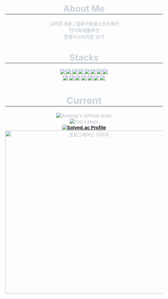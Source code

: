 
<div align="center">
    <h1 style="border-bottom: 1px solid #21262d; color: #c9d1d9;"> About Me  </h2>
    <div style="font-weight: 700; font-size: 15px; text-align: center; color: #c9d1d9;">
        <p>고려대 세종 / 컴퓨터융합소프트웨어<br>
        언더독레볼루션<br>
        멋쟁이사자처럼 12기</p>
    </div>

<div align="center">
    <h1 style="border-bottom: 1px solid #21262d; color: #c9d1d9;"> Stacks  </h2>
    <div style="font-weight: 700; font-size: 15px; text-align: center; color: #c9d1d9;">
        
<img src="https://img.shields.io/badge/HTML5-E34F26?style=flat-square&logo=HTML5&logoColor=white">
<img src="https://img.shields.io/badge/CSS3-1572B6?style=flat-square&logo=CSS3&logoColor=white">
<img src="https://img.shields.io/badge/JavaScript-F7DF1E?style=flat-square&logo=javascript&logoColor=black"/>
<img src="https://img.shields.io/badge/Express-000000?style=flat-square&logo=Express&logoColor=white"/>
<img src="https://img.shields.io/badge/Python-3776AB?style=flat-square&logo=Python&logoColor=white"/>
<img src="https://img.shields.io/badge/Node.js-339933?style=flat-square&logo=Node.js&logoColor=white">
<img src="https://img.shields.io/badge/Java-007396?style=flat-square&logo=Java&logoColor=white">
<img src="https://img.shields.io/badge/Spring Boot-6DB33F?style=flat-square&logo=Spring Boot&logoColor=white"><br>
<img src="https://img.shields.io/badge/MySQL-4479A1?style=flat-square&logo=MySQL&logoColor=white">
<img src="https://img.shields.io/badge/MongoDB-47A248?style=flat-square&logo=MongoDB&logoColor=white">
<img src="https://img.shields.io/badge/MariaDB-003545?style=flat-square&logo=MariaDB&logoColor=white">
<img src="https://img.shields.io/badge/Git-F05032?style=flat-square&logo=Git&logoColor=white">
<img src="https://img.shields.io/badge/Github-181717?style=flat-square&logo=Github&logoColor=white">
<img src="https://img.shields.io/badge/Amazon AWS-232F3E?style=flat-square&logo=Amazon AWS EC2&logoColor=white">
<img src="https://img.shields.io/badge/Docker-2496ED?style=flat-square&logo=Docker&logoColor=white">

<div align="center">
    <h1 style="border-bottom: 1px solid #21262d; color: #c9d1d9;"> Current  </h2>
    <div style="font-weight: 700; font-size: 15px; text-align: center; color: #c9d1d9;">

![Anurag's GitHub stats](https://github-readme-stats.vercel.app/api?username=dgsim126&show_icons=true&theme=radical)<br>
![Top Langs](https://github-readme-stats.vercel.app/api/top-langs/?username=dgsim126&layout=compact)<br>
[![Solved.ac Profile](http://mazassumnida.wtf/api/v2/generate_badge?boj=dgsim126)](https://solved.ac/백준아이디/)
<img src="https://github.com/user-attachments/assets/8abec867-1908-49fc-99ba-95d1d912605b" alt="프로그래머스 이미지" style="width: 520px; height: auto;">





